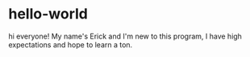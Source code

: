 # hello-world
hi everyone!
  My name's Erick and I'm new to this program, I have high expectations and hope to learn a ton.
  
